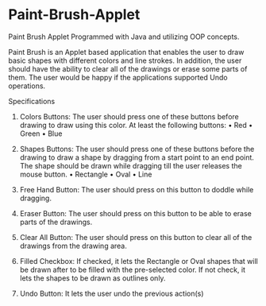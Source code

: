 # Paint-Brush-Applet
Paint Brush Applet Programmed with Java and utilizing OOP concepts.

Paint Brush is an Applet based application that enables the user to draw basic shapes with different colors and line strokes. In addition, the user should have the ability to clear all of the drawings or erase some parts of them. The user would be happy if the applications supported Undo operations.

Specifications

  1. Colors Buttons: The user should press one of these buttons before drawing to draw using this color. At least the following buttons: • Red • Green • Blue

  2. Shapes Buttons: The user should press one of these buttons before the drawing to draw a shape by dragging from a start point to an end point. The shape should be drawn while dragging till the user releases the mouse button. • Rectangle • Oval • Line

  3. Free Hand Button: The user should press on this button to doddle while dragging.

  4. Eraser Button: The user should press on this button to be able to erase parts of the drawings.

  5. Clear All Button: The user should press on this button to clear all of the drawings from the drawing area.

  6. Filled Checkbox: If checked, it lets the Rectangle or Oval shapes that will be drawn after to be filled with the pre-selected color. If not check, it lets the shapes to be drawn as       outlines only.

  7. Undo Button: It lets the user undo the previous action(s)
